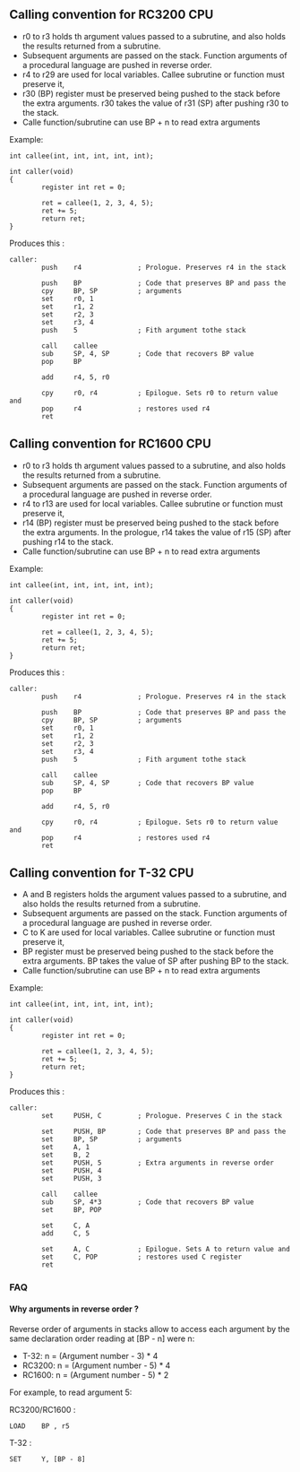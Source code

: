Calling convention for RC3200 CPU
---------------------------------

  - r0 to r3 holds th argument values passed to a subrutine, and also holds the results returned from a subrutine.
  - Subsequent arguments are passed on the stack. Function arguments of a procedural language are pushed in reverse order.
  - r4 to r29 are used for local variables. Callee subrutine or function must preserve it,
  - r30 (BP) register must be preserved being pushed to the stack before the extra arguments. r30 takes the value of r31 (SP) after pushing r30 to the stack.
  - Calle function/subrutine can use BP + n to read extra arguments

Example:

    int callee(int, int, int, int, int);
     
    int caller(void)
    {
            register int ret = 0;
     
            ret = callee(1, 2, 3, 4, 5);
            ret += 5;
            return ret;
    }

Produces this :

    caller:
            push    r4              ; Prologue. Preserves r4 in the stack

            push    BP              ; Code that preserves BP and pass the
            cpy     BP, SP          ; arguments
            set     r0, 1
            set     r1, 2
            set     r2, 3
            set     r3, 4
            push    5               ; Fith argument tothe stack
            
            call    callee           
            sub     SP, 4, SP       ; Code that recovers BP value
            pop     BP
            
            add     r4, 5, r0

            cpy     r0, r4          ; Epilogue. Sets r0 to return value and
            pop     r4              ; restores used r4
            ret



Calling convention for RC1600 CPU
---------------------------------

  - r0 to r3 holds th argument values passed to a subrutine, and also holds the results returned from a subrutine.
  - Subsequent arguments are passed on the stack. Function arguments of a procedural language are pushed in reverse order.
  - r4 to r13 are used for local variables. Callee subrutine or function must preserve it,
  - r14 (BP) register must be preserved being pushed to the stack before the extra arguments. In the prologue, r14 takes the value of r15 (SP) after pushing r14 to the stack.
  - Calle function/subrutine can use BP + n to read extra arguments

Example:

    int callee(int, int, int, int, int);
     
    int caller(void)
    {
            register int ret = 0;
     
            ret = callee(1, 2, 3, 4, 5);
            ret += 5;
            return ret;
    }

Produces this :

    caller:
            push    r4              ; Prologue. Preserves r4 in the stack

            push    BP              ; Code that preserves BP and pass the
            cpy     BP, SP          ; arguments
            set     r0, 1
            set     r1, 2
            set     r2, 3
            set     r3, 4
            push    5               ; Fith argument tothe stack
            
            call    callee           
            sub     SP, 4, SP       ; Code that recovers BP value
            pop     BP
            
            add     r4, 5, r0

            cpy     r0, r4          ; Epilogue. Sets r0 to return value and
            pop     r4              ; restores used r4
            ret

Calling convention for T-32 CPU
-------------------------------

  - A and B registers holds the argument values passed to a subrutine, and also holds the results returned from a subrutine.
  - Subsequent arguments are passed on the stack. Function arguments of a procedural language are pushed in reverse order.
  - C to K are used for local variables. Callee subrutine or function must preserve it,
  - BP register must be preserved being pushed to the stack before the extra arguments. BP takes the value of SP after pushing BP to the stack.
  - Calle function/subrutine can use BP + n to read extra arguments

Example:

    int callee(int, int, int, int, int);
     
    int caller(void)
    {
            register int ret = 0;
     
            ret = callee(1, 2, 3, 4, 5);
            ret += 5;
            return ret;
    }

Produces this :

    caller:
            set     PUSH, C         ; Prologue. Preserves C in the stack

            set     PUSH, BP        ; Code that preserves BP and pass the
            set     BP, SP          ; arguments
            set     A, 1
            set     B, 2
            set     PUSH, 5         ; Extra arguments in reverse order
            set     PUSH, 4
            set     PUSH, 3
            
            call    callee           
            sub     SP, 4*3         ; Code that recovers BP value
            set     BP, POP
            
            set     C, A
            add     C, 5

            set     A, C            ; Epilogue. Sets A to return value and
            set     C, POP          ; restores used C register
            ret


### FAQ

#### Why arguments in reverse order ?
Reverse order of arguments in stacks allow to access each argument by the same declaration order reading at [BP - n] were n:

- T-32: n = (Argument number - 3) * 4
- RC3200:  n = (Argument number - 5) * 4 
- RC1600:  n = (Argument number - 5) * 2 

 
For example, to read argument 5:

RC3200/RC1600 :

    LOAD    BP , r5
    
T-32 :

    SET     Y, [BP - 8]



